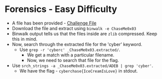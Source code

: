 # Forensics - Easy Difficulty
- A file has been provided - [Challenge File](https://github.com/vivek-c07/Solved-CTF-Challenges/blob/86445a98339d836956335a522473ee56e65704af/Schneider%20Cyberchaze%20-%20Local/Miscellaneous/ChaseMe0x03)
- Download the file and extract using ```binwalk -e ChaseMe0x03```
- Binwalk output tells us that the files inside are `zlib` compressed.
  Keep this in mind.
- Now, search through the extracted file for the 'cyber' keyword.
  - Use ```grep -r 'cyberc' _ChaseMe0x03.extracted/```.
    - We get a match with a particular filename.
    - Now, we need to search that file for the flag.
- Use ```srch_strings -a _ChaseMe0x03.extracted/ADEB | grep 'cyber'```.
  - We have the flag - ```cyberchase{IceCreamIsLove}``` in stdout.
